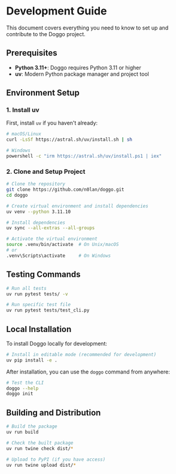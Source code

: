 # Development Guide

This document covers everything you need to know to set up and contribute to the Doggo project.

## Prerequisites

- **Python 3.11+**: Doggo requires Python 3.11 or higher
- **uv**: Modern Python package manager and project tool

## Environment Setup

### 1. Install uv

First, install `uv` if you haven't already:

```bash
# macOS/Linux
curl -LsSf https://astral.sh/uv/install.sh | sh

# Windows
powershell -c "irm https://astral.sh/uv/install.ps1 | iex"
```

### 2. Clone and Setup Project

```bash
# Clone the repository
git clone https://github.com/n0lan/doggo.git
cd doggo

# Create virtual environment and install dependencies
uv venv --python 3.11.10

# Install dependencies
uv sync --all-extras --all-groups

# Activate the virtual environment
source .venv/bin/activate  # On Unix/macOS
# or
.venv\Scripts\activate     # On Windows
```


## Testing Commands

```bash
# Run all tests
uv run pytest tests/ -v

# Run specific test file
uv run pytest tests/test_cli.py
```

## Local Installation

To install Doggo locally for development:

```bash
# Install in editable mode (recommended for development)
uv pip install -e .
```

After installation, you can use the `doggo` command from anywhere:

```bash
# Test the CLI
doggo --help
doggo init
```

## Building and Distribution

```bash
# Build the package
uv run build

# Check the built package
uv run twine check dist/*

# Upload to PyPI (if you have access)
uv run twine upload dist/*
```
